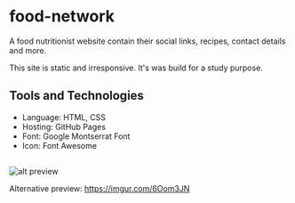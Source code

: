 # food-network

A food nutritionist website contain their social links, recipes, contact details and more.

This site is static and irresponsive. It's was build for a study purpose.

## Tools and Technologies

* Language: HTML, CSS
* Hosting: GitHub Pages
* Font: Google Montserrat Font
* Icon: Font Awesome
 
##

![alt preview](https://i.imgur.com/6Oom3JN.gif)

Alternative preview: https://imgur.com/6Oom3JN